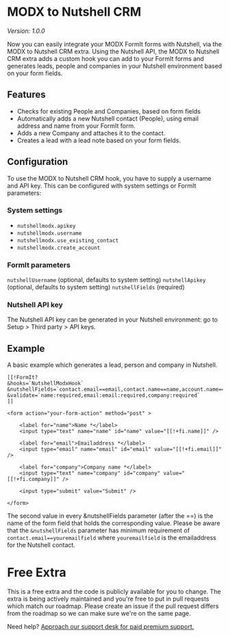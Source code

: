 # MODX to Nutshell CRM #
_Version: 1.0.0_

Now you can easily integrate your MODX FormIt forms with Nutshell, via the MODX to Nutshell CRM extra.
Using the Nutshell API, the MODX to Nutshell CRM extra adds a custom hook you can add to your FormIt forms
 and generates leads, people and companies in your Nutshell environment based on your form fields.

## Features ##
- Checks for existing People and Companies, based on form fields
- Automatically adds a new Nutshell contact (People), using email address and name from your FormIt form.
- Adds a new Company and attaches it to the contact.
- Creates a lead with a lead note based on your form fields.

## Configuration ##
To use the MODX to Nutshell CRM hook, you have to supply a username and API key.
 This can be configured with system settings or FormIt parameters:

### System settings ###
- `nutshellmodx.apikey`
- `nutshellmodx.username`
- `nutshellmodx.use_existing_contact`
- `nutshellmodx.create_account`

### FormIt parameters ###
`nutshellUsername` (optional, defaults to system setting)
`nutshellApikey` (optional, defaults to system setting)
`nutshellFields` (required)

### Nutshell API key ###
The Nutshell API key can be generated in your Nutshell environment: go to Setup > Third party > API keys.

## Example ##
A basic example which generates a lead, person and company in Nutshell.
```
[[!FormIt?
&hooks=`NutshellModxHook`
&nutshellFields=`contact.email==email,contact.name==name,account.name==company,lead.note==message`
&validate=`name:required,email:email:required,company:required`
]]

<form action="your-form-action" method="post" >
  
    <label for="name">Name *</label>
    <input type="text" name="name" id="name" value="[[!+fi.name]]" />

    <label for="email">Emailaddress *</label>
    <input type="email" name="email" id="email" value="[[!+fi.email]]" />
    
    <label for="company">Company name *</label>
    <input type="text" name="company" id="company" value="[[!+fi.company]]" />
    
    <input type="submit" value="Submit" />
    
</form>

```

The second value in every &nutshellFields parameter (after the ==) is the name of the form field that holds the corresponding value.
Please be aware that the `&nutshellFields` parameter has minimum requirement of `contact.email==youremailfield` where `youremailfield` is the emailaddress for the Nutshell contact.

# Free Extra
This is a free extra and the code is publicly available for you to change. The extra is being actively maintained and you're free to put in pull requests which match our roadmap. Please create an issue if the pull request differs from the roadmap so we can make sure we're on the same page.

Need help? [Approach our support desk for paid premium support.](mailto:service@sterc.com)
